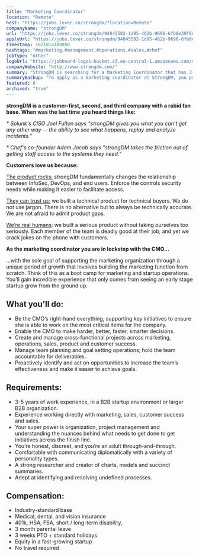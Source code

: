 ```yaml
---
title: "Marketing Coordinator"
location: "Remote"
host: "https://jobs.lever.co/strongdm/?location=Remote"
companyName: "strongDM"
url: "https://jobs.lever.co/strongdm/94045582-1d95-462b-9696-6fb8e39f6c1c"
applyUrl: "https://jobs.lever.co/strongdm/94045582-1d95-462b-9696-6fb8e39f6c1c/apply"
timestamp: 1621814400000
hashtags: "#marketing,#management,#operations,#sales,#chef"
jobType: "other"
logoUrl: "https://jobboard-logos-bucket.s3.eu-central-1.amazonaws.com/strongdm"
companyWebsite: "http://www.strongdm.com/"
summary: "StrongDM is searching for a Marketing Coordinator that has 3-5 years of work experience in a B2B startup environment or larger B2B organization."
summaryBackup: "To apply as a marketing coordinator at StrongDM, you preferably need to have some knowledge of: #marketing, #management, #operations."
featured: 8
archived: "true"
---
```


**strongDM is a customer-first, second, and third company with a rabid fan base. When was the last time you heard things like:**

_\* Splunk's CISO Joel Fulton says "strongDM gives you what you can’t get any other way -- the ability to see what happens, replay and analyze incidents."_

_\* Chef's co-founder Adam Jacob says "strongDM takes the friction out of getting staff access to the systems they need."_

**Customers love us because:**

[The product rocks:](https://youtu.be/KvdsrELgAY0) strongDM fundamentally changes the relationship between InfoSec, DevOps, and end users. Enforce the controls security needs while making it easier to facilitate access.  

[They can trust us:](https://www.strongdm.com/blog) we built a technical product for technical buyers. We do not use jargon. There is no alternative but to always be technically accurate. We are not afraid to admit product gaps.  

[We’re real humans](https://www.strongdm.com/about): we built a serious product without taking ourselves too seriously. Each member of the team is deadly good at their job, and yet we crack jokes on the phone with customers. 

 **As the marketing coordinator you are in lockstep with the CMO...**

...with the sole goal of supporting the marketing organization through a unique period of growth that involves building the marketing function from scratch. Think of this as a boot camp for marketing and startup operations. You’ll gain incredible experience that only comes from seeing an early stage startup grow from the ground up.  

## What you'll do:

*   Be the CMO’s right-hand everything, supporting key initiatives to ensure she is able to work on the most critical items for the company.
*   Enable the CMO to make harder, better, faster, smarter decisions.
*   Create and manage cross-functional projects across marketing, operations, sales, product and customer success.
*   Manage team planning and goal setting operations; hold the team accountable for deliverables.
*   Proactively identify and act on opportunities to increase the team’s effectiveness and make it easier to achieve goals.

## Requirements:

*   3-5 years of work experience, in a B2B startup environment or larger B2B organization.
*   Experience working directly with marketing, sales, customer success and sales.
*   Your super power is organization, project management and understanding the nuances behind what needs to get done to get initiatives across the finish line.
*   You’re honest, discreet, and you’re an adult through-and-through.
*   Comfortable with communicating diplomatically with a variety of personality types.
*   A strong researcher and creator of charts, models and succinct summaries.
*   Adept at identifying and resolving undefined processes.

## Compensation:

*   Industry-standard base
*   Medical, dental, and vision insurance
*   401k, HSA, FSA, short / long-term disability,
*   3 month parental leave
*   3 weeks PTO + standard holidays
*   Equity in a fast-growing startup
*   No travel required

